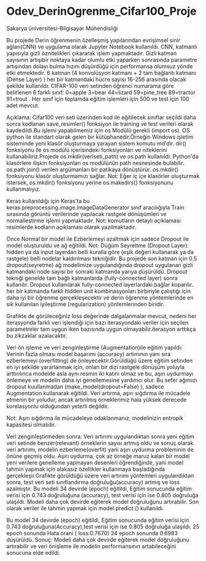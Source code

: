 # Odev_DerinOgrenme_Cifar100_Proje
Sakarya üniversitesi-Bilgisayar Mühendisliği

Bu projede Derin öğrenmenin özelleşmiş yapılarından evrişimsel sinir ağları(CNN) ve uygulama olarak Jupyter Notebook kullanıldı. CNN, katmanlı yapısıyla gizli öznitelikleri çıkararak işlem yapmaktadır. Gizli katman sayısının artışıbir noktaya kadar olumlu etki yaparken sonrasında parametre artışından dolayı bulma hızını düşürdüğü için performansa olumsuz yönde etki etmektedir. 6 katman (4 konvolüsyon katmanı + 2 tam bağlantı katmanı (Dense Layer) ) her bir katmandaki hücre sayısı 16-256 arasında olacak şekilde kullanıldı. CIFAR-100 veri setinden öğrenci numarama göre belirlenen 6 farklı sınıf: 0=apple 3=bear 44=lizard 59=pine_tree 89=tractor 91=trout . Her sınıf için toplamda eğitim işlemleri için 500 ve test için 100 adet mevcut.

Açıklama: Cifar100 veri seti üzerinden kod ile eğitilecek sınıflar seçildi daha sonra kodlanan save_resimler() fonksiyon ile training ve test verileri olarak kaydedildi.Bu işlemi yapabilmemiz için os Modülü gerekli (import os). OS python ile standart olarak gelen bir kütüphanedir.Örneğin Windows işletim sisteminde yeni klasör oluşturmaya yarayan sistem komutu md'dir. dir() fonksiyonu ile os modülü içerisindeki fonksiyonları ve niteklerini kullanabiliriz.Projede os.mkdir(veriseti_path) ve os.path kullanıldı. Python'da klasörlere ilişkin fonksiyonları os modülünün path nesnesinde bulabilir. os.path.join() verilen argümanları bir patikaya dönüştürür. os.mkdir() fonksiyonu klasör oluşturmamızı sağlar. Not: Eğer iç içe klasörler oluşturmak istersek, os.mkdir() fonksiyonu yerine os.makedirs() fonksiyonunu kullanmalıyız.

Keras kullanıldığı için Keras'ta bu keras.preprocessing.image.ImageDataGenerator sınıf aracılığıyla Train sırasında görüntü verilerinde yapılacak rastgele dönüşümleri ve normalleştirme işlemi yapmaktadır. Not: komutların detaylı açıklaması resimlerde kodların açıklaması olarak yazılmaktadır.

Önce Normal bir model ile Ezberlemeyi azaltmak için sadece Dropout ile model oluşturuldu ve ağ eğitildi.
Not: Düğüm Seyreltme (Dropout Layer): hidden ya da input layerdan belli kuralla göre (eşik değeri kullanarak ya da rastgele) belli nodelar kaldırılması tekniğidir. Bu projede son katman için 0.5 dropout(seyretme) ağ modelimize uygulandığında dropout uygulanan gizli katmandaki node sayısı bir sonraki katmanda yarıya düşürüldü. 
Dropout tekniği genelde tam bağlı katmanlarda (fully-connected layer) sonra kullanılır. Dropout kullanılarak fully-connected layerlardaki bağlar koparılır. her bir katmanda farklı hidden unit kombinasyonları birbiriyle çalıştığı için daha iyi bir öğrenme gerçekleşecektir ve derin öğrenme yöntemlerinde en sık kullanılan iyileştirme (regularization) yöntemlerinden biridir.

Grafikte de görüleceğiniz loss değerinde dalgalanmalar mevcut, nedeni her iterasyonda farklı veri işlendiği için bazı iterasyondaki veriler için seçilen parametreler tam uygun iken bazısında uygun olmayabilir.iterasyon arttıkça bu zikzaklar azalacaktır. 

Veri ön işleme ve veri zenginleştirme (Augmentation)ile eğitim yapıldı:
Verinin fazla olması model başarımı (accuracy) artımının yanı sıra ezberlemeyi (overfitting) de önleyecektir.Görüldüğü üzere eğitim setinden en iyi şekilde yararlanmak için, onları bir dizi rastgele dönüşüm yoluyla arttırılınca modelde asla aynı resmin iki katını olmaz ve bu, aşırı uydurmayı önlemeye ve modelin daha iyi genellemesine yardımcı olur. Bu sefer ağımızı dropout kuullanmadan (make_model(dropout=False) ), sadece Augmentation kullanarak eğitildi. Veri artırma, aşırı sığdırma ile mücadele etmenin bir yoludur, ancak artırılmış örneklerimiz hala yüksek derecede korelasyonlu olduğundan yeterli değildir. 

Not: Aşırı sığdırma ile mücadeleye odaklanmanız, modelinizin entropik kapasitesi olmalıdır.

Veri zenginleştirmeden sonra: Veri artırımı uygulandıktan sonra yeni eğitim veri setinde benzer(relevant) örneklerin sayısı artmış oldu ve sonuç olarak veri artırımı, modelin ezberleme(overfit) yani aşırı uydurma probleminin de önüne geçmiş oldu. Aşırı uydurma, çok az örneğe maruz kalan bir model yeni verilere genelleme yapmayan desenleri öğrendiğinde, yani model tahmin yapmak için alakasız özellikler kullanmaya başladığında gerçekleşir.Grafikte görüldüğü üzere veri artırımı yöntemleri uygulandıktan sonra, test veri seti sınıflandırma doğruluğu(accuracy) artmış ve loss azalmıştır.
Bu modeli 34 devirde (epoch) eğitildi, Eğitim sonucunda eğitim verisi için 0.743  doğruluğuna (accuracy), test verisi için ise 0.805 doğruluğa ulaşıldı. Modeli daha çok devirde eğiterek model doğruluğunu artırabilir. 
Son olarak veriler ile tahmin yapmak için model.predict () kullanıldı.

Bu model 34 devirde (epoch) eğitildi, Eğitim sonucunda eğitim verisi için 0.743 doğruluğuna(Accuracy),test verisi için ise 0.805 doğruluğa ulaşıldı. 25 epoch sonunda Hata orani ( loss:0.7670) 34 epoch sonunda 0.6983 düşürüldü.
Sonuç: Modeli daha çok devirde eğiterek model doğruluğunu artırabilir ve veri önişleme ile modelin performansının artabileceğini sonucuna elde edildi.
 




